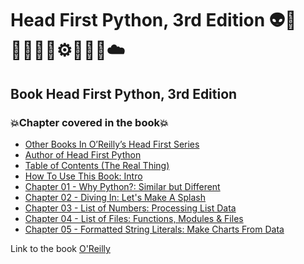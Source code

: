 # Head First Python, 3rd Edition 👽🤖👩🏻‍💻🤯⚙️🐍🧠🎲☁️
## Book  Head First Python, 3rd Edition
### 💥Chapter covered in the book💥
- [Other Books In O’Reilly’s Head First Series](https://github.com/romulovieira777/Head_First_Python_3rd_Edition/tree/main/Other_Books_In_O_Reilly_s_Head_First_Series)
- [Author of Head First Python](https://github.com/romulovieira777/Head_First_Python_3rd_Edition/tree/main/Author_of_Head_First_Python)
- [Table of Contents (The Real Thing)](https://github.com/romulovieira777/Head_First_Python_3rd_Edition/tree/main/Table_of_Contents_The_Real_Thing)
- [How To Use This Book: Intro](https://github.com/romulovieira777/Head_First_Python_3rd_Edition/tree/main/How_to_Use_This_Book_Intro)
- [Chapter 01 - Why Python?: Similar but Different](https://github.com/romulovieira777/Head_First_Python_3rd_Edition/tree/main/Chapter_01_Why_Python_Similar_But_Different)
- [Chapter 02 - Diving In: Let's Make A Splash](https://github.com/romulovieira777/Head_First_Python_3rd_Edition/tree/main/Chapter_02_Diving_In_Lets_Make_A_Splash)
- [Chapter 03 - List of Numbers: Processing List Data](https://github.com/romulovieira777/Head_First_Python_3rd_Edition/tree/main/Chapter_03_List_of_Numbers_Processing_List_Data)
- [Chapter 04 - List of Files: Functions, Modules & Files](https://github.com/romulovieira777/Head_First_Python_3rd_Edition/tree/main/Chapter_04_List_of_Files_Functions_Modules_Files)
- [Chapter 05 - Formatted String Literals: Make Charts From Data]()

Link to the book [O'Reilly](https://www.oreilly.com/library/view/head-first-python/9781492051282/)
